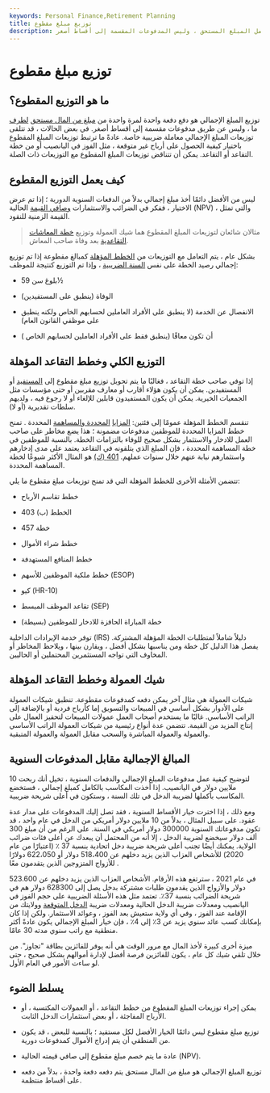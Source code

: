 ```yaml
---
keywords: Personal Finance,Retirement Planning
title: توزيع مبلغ مقطوع
description: توزيع المبلغ الإجمالي هو دفعة لمرة واحدة لكامل المبلغ المستحق ، وليس المدفوعات المقسمة إلى أقساط أصغر.
---
```


# توزيع مبلغ مقطوع
## ما هو التوزيع المقطوع؟

توزيع المبلغ الإجمالي هو دفع دفعة واحدة لمرة واحدة من [مبلغ من المال مستحق](/lump-sum-payment) [لطرف](/lump-sum-payment) ما ، وليس عن طريق مدفوعات مقسمة إلى أقساط أصغر. في بعض الحالات ، قد تتلقى توزيعات المبلغ الإجمالي معاملة ضريبية خاصة. عادةً ما ترتبط توزيعات المبلغ المقطوع باختيار كيفية الحصول على أرباح غير متوقعة ، مثل الفوز في اليانصيب أو من خطة التقاعد أو التقاعد. يمكن أن تتناقض توزيعات المبلغ المقطوع مع التوزيعات ذات الصلة.

## كيف يعمل التوزيع المقطوع

ليس من الأفضل دائمًا أخذ مبلغ إجمالي بدلاً من الدفعات السنوية الدورية ؛ إذا تم عرض الاختيار ، ففكر في الضرائب والاستثمارات [وصافي القيمة](/npv) الحالية (NPV) ، والتي تمثل القيمة الزمنية للنقود.

> مثالان شائعان لتوزيعات المبلغ المقطوع هما شيك العمولة وتوزيع [خطة المعاشات التقاعدية](/pensionplan) بعد وفاة صاحب المعاش.

>

بشكل عام ، يتم التعامل مع التوزيعات من [الخطط المؤهلة](/qrp) كمبالغ مقطوعة إذا تم توزيع إجمالي رصيد الخطة على نفس [السنة الضريبية](/taxyear) ، وإذا تم التوزيع كنتيجة للموظف:

- بلوغ سن 59½

- الوفاة (ينطبق على المستفيدين)

- الانفصال عن الخدمة (لا ينطبق على الأفراد العاملين لحسابهم الخاص ولكنه ينطبق على موظفي القانون العام)

- أن تكون معاقًا (ينطبق فقط على الأفراد العاملين لحسابهم الخاص )

## التوزيع الكلي وخطط التقاعد المؤهلة

إذا توفي صاحب خطة التقاعد ، فغالبًا ما يتم تحويل توزيع مبلغ مقطوع إلى [المستفيد](/beneficiary) أو المستفيدين. يمكن أن يكون هؤلاء أقارب أو معارف مقربين أو حتى مؤسسات مثل الجمعيات الخيرية. يمكن أن يكون المستفيدون قابلين للإلغاء أو لا رجوع فيه ، ولديهم سلطات تقديرية (أو لا).

تنقسم الخطط المؤهلة عمومًا إلى فئتين: [المزايا](/definedbenefitpensionplan) [المحددة والمساهمة](/definedcontributionplan) المحددة . تمنح خطط المزايا المحددة للموظفين مدفوعات مضمونة ؛ هذا يضع مخاطر على صاحب العمل للادخار والاستثمار بشكل صحيح للوفاء بالتزامات الخطة. بالنسبة للموظفين في خطة المساهمة المحددة ، فإن المبلغ الذي يتلقونه في التقاعد يعتمد على مدى إدخارهم واستثمارهم نيابة عنهم خلال سنوات عملهم. [401 (ك)](/401kplan) هو المثال الأكثر شيوعًا لخطة المساهمة المحددة.

تتضمن الأمثلة الأخرى للخطط المؤهلة التي قد تمنح توزيعات مبلغ مقطوع ما يلي:

- خطط تقاسم الأرباح

- 403 (ب) الخطط

- 457 خطة

- خطط شراء الأموال

- خطط المنافع المستهدفة

- خطط ملكية الموظفين للأسهم (ESOP)

- كيو (HR-10)

- تقاعد الموظف المبسط (SEP)

- خطة المباراة الحافزة للادخار للموظفين (بسيطة)

توفر خدمة الإيرادات الداخلية (IRS) دليلاً شاملاً لمتطلبات الخطة المؤهلة المشتركة. يفصل هذا الدليل كل خطة ومن يناسبها بشكل أفضل ، ويقارن بينها ، ويلاحظ المخاطر أو المخاوف التي تواجه المستثمرين المحتملين أو الحاليين.

## شيك العمولة وخطط التقاعد المؤهلة

شيكات العمولة هي مثال آخر يمكن دفعه كمدفوعات مقطوعة. تنطبق شيكات العمولة على الأدوار بشكل أساسي في المبيعات والتسويق إما كأرباح فردية أو بالإضافة إلى الراتب الأساسي. غالبًا ما يستخدم أصحاب العمل عمولات المبيعات لتحفيز العمال على إنتاج المزيد من القيمة. تتضمن عدة أنواع رئيسية من شيكات العمولة الراتب الأساسي والعمولة والعمولة المباشرة والسحب مقابل العمولة والعمولة المتبقية.

## المبالغ الإجمالية مقابل المدفوعات السنوية

لتوضيح كيفية عمل مدفوعات المبلغ الإجمالي والدفعات السنوية ، تخيل أنك ربحت 10 ملايين دولار في اليانصيب. إذا أخذت المكاسب بالكامل كمبلغ إجمالي ، فستخضع المكاسب بأكملها لضريبة الدخل في تلك السنة ، وستكون في أعلى شريحة ضريبية.

ومع ذلك ، إذا اخترت خيار الأقساط السنوية ، فقد تصل إليك المدفوعات على مدار عدة عقود. على سبيل المثال ، بدلاً من 10 ملايين دولار أمريكي من الدخل في عام واحد ، قد تكون مدفوعاتك السنوية 300000 دولار أمريكي في السنة. على الرغم من أن مبلغ 300 ألف دولار سيخضع لضريبة الدخل ، إلا أنه من المحتمل أن يبعدك عن أعلى فئات ضرائب الولاية. يمكنك أيضًا تجنب أعلى شريحة ضريبة دخل اتحادية بنسبة 37 ٪ (اعتبارًا من عام 2020) للأشخاص العزاب الذين يزيد دخلهم عن 518،400 دولار أو 622،050 دولارًا للأزواج المتزوجين الذين يتقدمون معًا .

في عام 2021 ، سترتفع هذه الأرقام. الأشخاص العزاب الذين يزيد دخلهم عن 523.600 دولار والأزواج الذين يقدمون طلبات مشتركة بدخل يصل إلى 628300 دولار هم في شريحة الضرائب بنسبة 37٪. تعتمد مثل هذه الأسئلة الضريبية على حجم الفوز في اليانصيب ومعدلات ضريبة الدخل الحالية ومعدلات ضريبة [الدخل المتوقعة](/taxrate) وولايتك من الإقامة عند الفوز ، وفي أي ولاية ستعيش بعد الفوز ، وعوائد الاستثمار. ولكن إذا كان بإمكانك كسب عائد سنوي يزيد عن 3٪ إلى 4٪ ، فإن خيار المبلغ الإجمالي يكون عادةً أكثر منطقية مع راتب سنوي مدته 30 عامًا.

ميزة أخرى كبيرة لأخذ المال مع مرور الوقت هي أنه يوفر للفائزين بطاقة "تجاوز". من خلال تلقي شيك كل عام ، يكون للفائزين فرصة أفضل لإدارة أموالهم بشكل صحيح ، حتى لو ساءت الأمور في العام الأول.

## يسلط الضوء

- يمكن إجراء توزيعات المبلغ المقطوع من خطط التقاعد ، أو العمولات المكتسبة ، أو الأرباح المفاجئة ، أو بعض استثمارات الدخل الثابت.

- توزيع مبلغ مقطوع ليس دائمًا الخيار الأفضل لكل مستفيد ؛ بالنسبة للبعض ، قد يكون من المنطقي أن يتم إدراج الأموال كمدفوعات دورية.

- عادة ما يتم خصم مبلغ مقطوع إلى صافي قيمته الحالية (NPV).

- توزيع المبلغ الإجمالي هو مبلغ من المال مستحق يتم دفعه دفعة واحدة ، بدلاً من دفعه على أقساط منتظمة.

